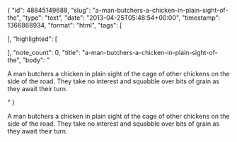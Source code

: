 {
  "id": 48845149688,
  "slug": "a-man-butchers-a-chicken-in-plain-sight-of-the",
  "type": "text",
  "date": "2013-04-25T05:48:54+00:00",
  "timestamp": 1366868934,
  "format": "html",
  "tags": [

  ],
  "highlighted": [

  ],
  "note_count": 0,
  "title": "a-man-butchers-a-chicken-in-plain-sight-of-the",
  "body": "<p>A man butchers a chicken in plain sight of the cage of other chickens on the side of the road. They take no interest and squabble over bits of grain as they await their turn.</p>"
}

<p>A man butchers a chicken in plain sight of the cage of other chickens on the side of the road. They take no interest and squabble over bits of grain as they await their turn.</p>